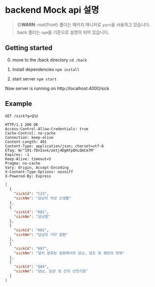 # backend Mock api 설명

> 🟡**WARN**: root(front) 폴더는 패키지 매니저로 `yarn`을 사용하고 있습니다. back 폴더는 `npm`을 기준으로 설명이 되어 있습니다.

## Getting started

0. move to the /back directory `cd /back`

1. Install dependencies
   `npm install`

2. start server
   `npm start`

Now server is running on http://localhost:4000/sick

## Example

`GET /sick?q=담낭`

```
HTTP/1.1 200 OK
Access-Control-Allow-Credentials: true
Cache-Control: no-cache
Connection: keep-alive
Content-Length: 401
Content-Type: application/json; charset=utf-8
ETag: W/"191-7DnIoxk/oktj4DgKFpQhLQmCm7M"
Expires: -1
Keep-Alive: timeout=5
Pragma: no-cache
Vary: Origin, Accept-Encoding
X-Content-Type-Options: nosniff
X-Powered-By: Express
```

```json
[
  {
    "sickCd": "C23",
    "sickNm": "담낭의 악성 신생물"
  },
  {
    "sickCd": "K81",
    "sickNm": "담낭염"
  },
  {
    "sickCd": "K82",
    "sickNm": "담낭의 기타 질환"
  },
  {
    "sickCd": "K87",
    "sickNm": "달리 분류된 질환에서의 담낭, 담도 및 췌장의 장애"
  },
  {
    "sickCd": "Q44",
    "sickNm": "담낭, 담관 및 간의 선천기형"
  }
]
```
